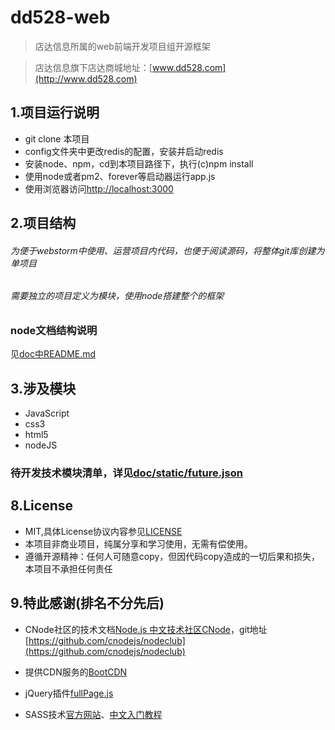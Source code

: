 # dd528-web
 > 店达信息所属的web前端开发项目组开源框架
 
 > 店达信息旗下店达商城地址：[www.dd528.com](http://www.dd528.com)

## 1.项目运行说明
* git clone 本项目
* config文件夹中更改redis的配置，安装并启动redis
* 安装node、npm，cd到本项目路径下，执行(c)npm install
* 使用node或者pm2、forever等启动器运行app.js
* 使用浏览器访问[http://localhost:3000](http://localhost:3000)

## 2.项目结构
###### 为便于webstorm中使用、运营项目内代码，也便于阅读源码，将整体git库创建为单项目
###### 需要独立的项目定义为模块，使用node搭建整个的框架
### node文档结构说明
 见[doc中README.md](./doc)
## 3.涉及模块
* JavaScript
* css3
* html5
* nodeJS

### 待开发技术模块清单，详见[doc/static/future.json](./doc/static/future.json)

## 8.License
* MIT,具体License协议内容参见[LICENSE](./LICENSE)
* 本项目非商业项目，纯属分享和学习使用，无需有偿使用。
* 遵循开源精神：任何人可随意copy，但因代码copy造成的一切后果和损失，本项目不承担任何责任

## 9.特此感谢(排名不分先后)
* CNode社区的技术文档[Node.js 中文技术社区CNode](http://cnodejs.org/)，git地址[https://github.com/cnodejs/nodeclub](https://github.com/cnodejs/nodeclub)
* 提供CDN服务的[BootCDN](http://www.bootcdn.cn/)

* jQuery插件[fullPage.js](https://github.com/alvarotrigo/fullPage.js)

* SASS技术[官方网站](http://sass-lang.com/documentation/file.SASS_REFERENCE.html)、[中文入门教程](http://www.w3cplus.com/sassguide/syntax.html)
